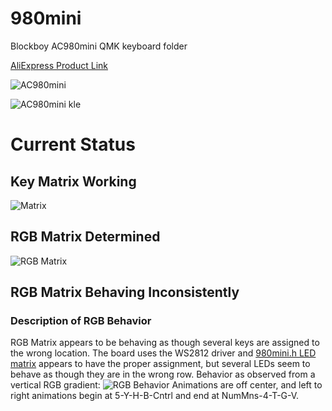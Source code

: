 # 980mini
Blockboy AC980mini QMK keyboard folder

[AliExpress Product Link](https://www.aliexpress.com/item/1005003787162850.html)

![AC980mini](https://ae01.alicdn.com/kf/H2955001a66544ee1ac38a42b0632fe41m.png)

![AC980mini kle](https://imgur.com/prgMVo2.jpg)

# Current Status

## Key Matrix Working
![Matrix](https://i.imgur.com/yMAIrkg.png)
## RGB Matrix Determined
![RGB Matrix](https://i.imgur.com/zyE26ny.jpg)
## RGB Matrix Behaving Inconsistently
### Description of RGB Behavior
RGB Matrix appears to be behaving as though several keys are assigned to the wrong location. 
The board uses the WS2812 driver and [980mini.h LED matrix](https://github.com/rooski15/980mini/blob/main/980mini/980mini.h) appears to have the proper assignment, but several LEDs seem to behave as though they are in the wrong row. Behavior as observed from a vertical RGB gradient:
![RGB Behavior](https://i.imgur.com/Gi8yF45.jpg)
Animations are off center, and left to right animations begin at 5-Y-H-B-Cntrl and end at NumMns-4-T-G-V.
